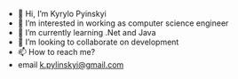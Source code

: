 - 👋 Hi, I’m Kyrylo Pyinskyi
- 👀 I’m interested in working as computer science engineer 
- 🌱 I’m currently learning .Net and Java
- 💞️ I’m looking to collaborate on development
- 📫 How to reach me? 
- email k.pylinskyi@gmail.com
